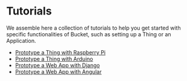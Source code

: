 # Tutorials

We assemble here a collection of tutorials to help you get started with specific functionalities of Bucket, such as setting up a Thing or an Application.


* [Prototype a Thing with Raspberry Pi](./thing-raspberrypi)
* [Prototype a Thing with Arduino](./thing-arduino)
* [Prototype a Web App with Django](./app-django)
* [Prototype a Web App with Angular](./app-angular)